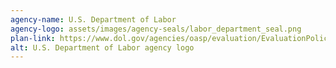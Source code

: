 ```yaml
---
agency-name: U.S. Department of Labor
agency-logo: assets/images/agency-seals/labor_department_seal.png
plan-link: https://www.dol.gov/agencies/oasp/evaluation/EvaluationPolicy
alt: U.S. Department of Labor agency logo
---
```







